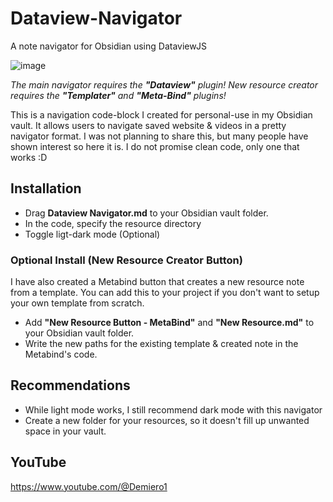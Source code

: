 # Dataview-Navigator
A note navigator for Obsidian using DataviewJS

![image](https://github.com/user-attachments/assets/6c0bc521-99ff-4faa-97b3-cea3081b7b1b)

*The main navigator requires the **"Dataview"** plugin!*
*New resource creator requires the **"Templater"** and **"Meta-Bind"** plugins!*

This is a navigation code-block I created for personal-use in my Obsidian vault.
It allows users to navigate saved website & videos in a pretty navigator format.
I was not planning to share this, but many people have shown interest so here it is.
I do not promise clean code, only one that works :D

## Installation
- Drag **Dataview Navigator.md** to your Obsidian vault folder.
- In the code, specify the resource directory
- Toggle ligt-dark mode (Optional)

### Optional Install (New Resource Creator Button)
I have also created a Metabind button that creates a new resource note from a template.
You can add this to your project if you don't want to setup your own template from scratch.

- Add **"New Resource Button - MetaBind"** and **"New Resource.md"** to your Obsidian vault folder.
- Write the new paths for the existing template & created note in the Metabind's code.

## Recommendations
- While light mode works, I still recommend dark mode with this navigator
- Create a new folder for your resources, so it doesn't fill up unwanted space in your vault.

## YouTube
https://www.youtube.com/@Demiero1
